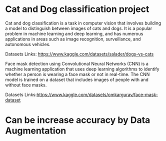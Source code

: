 # Cat and Dog classification project
Cat and dog classification is a task in computer vision that involves building a model to distinguish between images of cats and dogs. It is a popular problem in machine learning and deep learning, and has numerous applications in areas such as image recognition, surveillance, and autonomous vehicles.

Datasets Links: https://www.kaggle.com/datasets/salader/dogs-vs-cats

Face mask detection using Convolutional Neural Networks (CNN) is a machine learning application that uses deep learning algorithms to identify whether a person is wearing a face mask or not in real-time. The CNN model is trained on a dataset that includes images of people with and without face masks.

Datasets Links:https://www.kaggle.com/datasets/omkargurav/face-mask-dataset

# Can be increase accuracy by Data Augmentation
